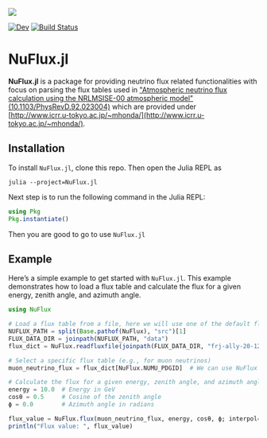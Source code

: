 ![](https://github.com/KM3NeT/NuFlux.jl/raw/main/docs/src/assets/nuflux.svg)

[![Dev](https://img.shields.io/badge/docs-dev-blue.svg)](https://km3net.github.io/NuFlux.jl/dev)
[![Build Status](https://github.com/KM3NeT/NuFlux.jl/workflows/CI/badge.svg)](https://github.com/KM3NeT/NuFlux.jl/actions)

# NuFlux.jl

**NuFlux.jl** is a package for providing neutrino flux related functionalities 
with focus on parsing the flux tables used in ["Atmospheric neutrino flux calculation using the NRLMSISE-00 atmospheric model" (10.1103/PhysRevD.92.023004)](https://link.aps.org/doi/10.1103/PhysRevD.92.023004) 
which are provided under [http://www.icrr.u-tokyo.ac.jp/~mhonda/](http://www.icrr.u-tokyo.ac.jp/~mhonda/).

## Installation

To install `NuFlux.jl`, clone this repo. Then open the Julia REPL as
```shell
julia --project=NuFlux.jl
```
Next step is to run the following command in the Julia REPL:

```julia
using Pkg
Pkg.instantiate()
```

Then you are good to go to use `NuFlux.jl`

## Example

Here’s a simple example to get started with `NuFlux.jl`. This example demonstrates how to load a flux table and calculate the flux for a given energy, zenith angle, and azimuth angle.

```julia
using NuFlux

# Load a flux table from a file, here we will use one of the default fluxes in the package, but you can use your own
NUFLUX_PATH = split(Base.pathof(NuFlux), "src")[1]
FLUX_DATA_DIR = joinpath(NUFLUX_PATH, "data")
flux_dict = NuFlux.readfluxfile(joinpath(FLUX_DATA_DIR, "frj-ally-20-12-solmin.d"))

# Select a specific flux table (e.g., for muon neutrinos)
muon_neutrino_flux = flux_dict[NuFlux.NUMU_PDGID]  # We can use NuFlux defined variables which are just instances of particles from Corpuscles.jl

# Calculate the flux for a given energy, zenith angle, and azimuth angle
energy = 10.0  # Energy in GeV
cosθ = 0.5     # Cosine of the zenith angle
ϕ = 0.0        # Azimuth angle in radians

flux_value = NuFlux.flux(muon_neutrino_flux, energy, cosθ, ϕ; interpol=true)
println("Flux value: ", flux_value)
```